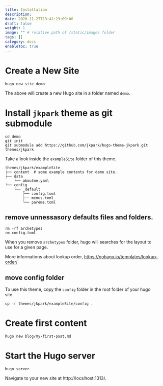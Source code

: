 ```yaml
---
title: Installation
description: 
date: 2020-11-27T13:41:23+09:00
draft: false
weight: 1
image: "" # relative path of /static/images folder
tags: []
category: docs
enableToc: true
---
```


# Create a New Site

```
hugo new site demo
```

The above will create a new Hugo site in a folder named `demo`.

# Install `jkpark` theme as git submodule

```
cd demo
git init
git submodule add https://github.com/jkpark/hugo-theme-jkpark.git themes/jkpark
```

Take a look inside the `exampleSite` folder of this theme.

```
themes/jkpark/exampleSite
├── content  # some example contents for demo site.
├── data
    └── aboutme.yaml
└── config
    └── _default
        ├── config.toml
        ├── menus.toml
        └── parems.toml
```

## remove unnessasory defaults files and folders.

```
rm -rf archetypes
rm config.toml
```

When you remove `archetypes` folder, hugo will searches for the layout to use for a given page.

More informations about lookup order, https://gohugo.io/templates/lookup-order/

## move config folder
To use this theme, copy the `config` folder in the root folder of your hugo site.

```
cp -r themes/jkpark/exampleSite/config .
```

# Create first content

```
hugo new blog/my-first-post.md
```

# Start the Hugo server

```
hugo server
```

Navigate to your new site at http://localhost:1313/.
